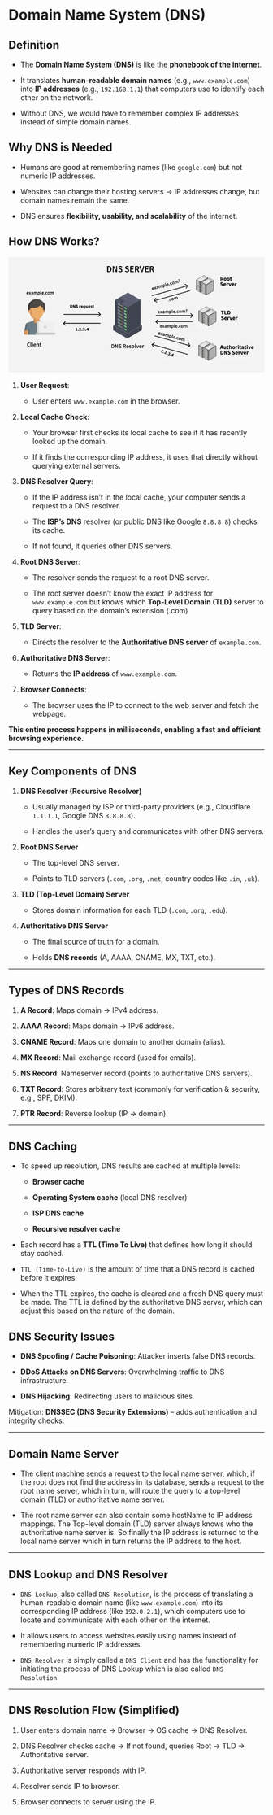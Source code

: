 # Domain Name System (DNS)

## Definition

- The **Domain Name System (DNS)** is like the **phonebook of the internet**.  

- It translates **human-readable domain names** (e.g., `www.example.com`) into **IP addresses** (e.g., `192.168.1.1`) that computers use to identify each other on the network. 

- Without DNS, we would have to remember complex IP addresses instead of simple domain names.


## Why DNS is Needed

- Humans are good at remembering names (like `google.com`) but not numeric IP addresses.  

- Websites can change their hosting servers → IP addresses change, but domain names remain the same.  

- DNS ensures **flexibility, usability, and scalability** of the internet.

## How DNS Works?

![DNS Workflow](images/dns.png)

1. **User Request**:  
   - User enters `www.example.com` in the browser.  

2. **Local Cache Check**: 
    - Your browser first checks its local cache to see if it has recently looked up the domain. 
    
    - If it finds the corresponding IP address, it uses that directly without querying external servers.

3. **DNS Resolver Query**: 
    - If the IP address isn’t in the local cache, your computer sends a request to a DNS resolver.
    
    - The **ISP’s DNS** resolver (or public DNS like Google `8.8.8.8`) checks its cache.  
    
    - If not found, it queries other DNS servers.  

4. **Root DNS Server**: 
    - The resolver sends the request to a root DNS server. 
    
    - The root server doesn’t know the exact IP address for `www.example.com` but knows which **Top-Level Domain (TLD)** server to query based on the domain’s extension (.com)

5. **TLD Server**:  
    - Directs the resolver to the **Authoritative DNS server** of `example.com`.  

6. **Authoritative DNS Server**:
    - Returns the **IP address** of `www.example.com`.  

7. **Browser Connects**:  
   - The browser uses the IP to connect to the web server and fetch the webpage.

**This entire process happens in milliseconds, enabling a fast and efficient browsing experience.**

--- 

## Key Components of DNS

1. **DNS Resolver (Recursive Resolver)**  
   - Usually managed by ISP or third-party providers (e.g., Cloudflare `1.1.1.1`, Google DNS `8.8.8.8`).  
   
   - Handles the user’s query and communicates with other DNS servers.  

2. **Root DNS Server**  
   - The top-level DNS server.  
   
   - Points to TLD servers (`.com`, `.org`, `.net`, country codes like `.in`, `.uk`).  

3. **TLD (Top-Level Domain) Server**  
   - Stores domain information for each TLD (`.com`, `.org`, `.edu`).  

4. **Authoritative DNS Server**  
   - The final source of truth for a domain.  
   
   - Holds **DNS records** (A, AAAA, CNAME, MX, TXT, etc.).  

---

## Types of DNS Records

1. **A Record**: Maps domain → IPv4 address.  

2. **AAAA Record**: Maps domain → IPv6 address.  

3. **CNAME Record**: Maps one domain to another domain (alias).  

4. **MX Record**: Mail exchange record (used for emails).  

5. **NS Record**: Nameserver record (points to authoritative DNS servers).  

6. **TXT Record**: Stores arbitrary text (commonly for verification & security, e.g., SPF, DKIM).  

7. **PTR Record**: Reverse lookup (IP → domain).  

---

## DNS Caching
- To speed up resolution, DNS results are cached at multiple levels:
  
  - **Browser cache**  
  
  - **Operating System cache** (local DNS resolver)  
  
  - **ISP DNS cache**  
  
  - **Recursive resolver cache**  

- Each record has a **TTL (Time To Live)** that defines how long it should stay cached.

- `TTL (Time-to-Live)` is the amount of time that a DNS record is cached before it expires. 

- When the TTL expires, the cache is cleared and a fresh DNS query must be made. The TTL is defined by the authoritative DNS server, which can adjust this based on the nature of the domain.


## **DNS Security Issues**

- **DNS Spoofing / Cache Poisoning**: Attacker inserts false DNS records.  

- **DDoS Attacks on DNS Servers**: Overwhelming traffic to DNS infrastructure.  

- **DNS Hijacking**: Redirecting users to malicious sites.  

Mitigation: **DNSSEC (DNS Security Extensions)** – adds authentication and integrity checks.

---

## Domain Name Server

- The client machine sends a request to the local name server, which, if the root does not find the address in its database, sends a request to the root name server, which in turn, will route the query to a top-level domain (TLD) or authoritative name server.

- The root name server can also contain some hostName to IP address mappings. The Top-level domain (TLD) server always knows who the authoritative name server is. So finally the IP address is returned to the local name server which in turn returns the IP address to the host.

---

## DNS Lookup and DNS Resolver

- `DNS Lookup`, also called `DNS Resolution`, is the process of translating a human-readable domain name (like `www.example.com`) into its corresponding IP address (like `192.0.2.1`), which computers use to locate and communicate with each other on the internet. 

- It allows users to access websites easily using names instead of remembering numeric IP addresses.


- `DNS Resolver` is simply called a `DNS Client` and has the functionality for initiating the process of DNS Lookup which is also called `DNS Resolution`.

---

## DNS Resolution Flow (Simplified)

1. User enters domain name → Browser → OS cache → DNS Resolver.  

2. DNS Resolver checks cache → If not found, queries Root → TLD → Authoritative server.  

3. Authoritative server responds with IP.  

4. Resolver sends IP to browser.  

5. Browser connects to server using the IP.  